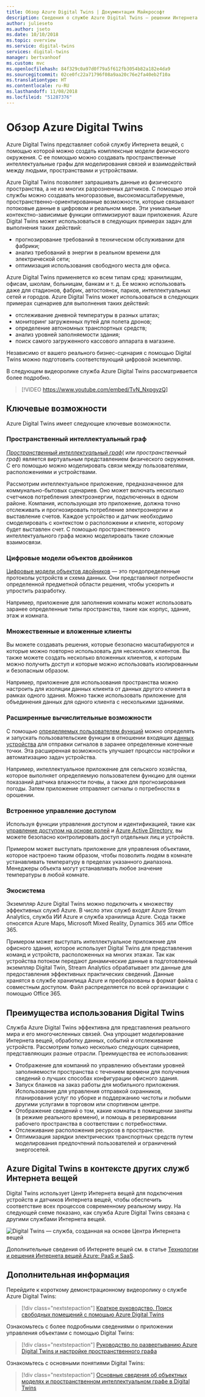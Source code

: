 ```yaml
---
title: Обзор Azure Digital Twins | Документация Майкрософт
description: Сведения о службе Azure Digital Twins — решении Интернета вещей для пространственной аналитики.
author: julieseto
ms.author: jseto
ms.date: 10/10/2018
ms.topic: overview
ms.service: digital-twins
services: digital-twins
manager: bertvanhoof
ms.custom: mvc
ms.openlocfilehash: 84f329c0a97d0f79a5f612fb3054b82a182e4da9
ms.sourcegitcommit: 02ce0fc22a71796f08a9aa20c76e2fa40eb2f10a
ms.translationtype: HT
ms.contentlocale: ru-RU
ms.lasthandoff: 11/08/2018
ms.locfileid: "51287376"
---
```

# <a name="overview-of-azure-digital-twins"></a>Обзор Azure Digital Twins

Azure Digital Twins представляет собой службу Интернета вещей, с помощью которой можно создать комплексные модели физического окружения. С ее помощью можно создавать пространственные интеллектуальные графы для моделирования связей и взаимодействий между людьми, пространствами и устройствами.

Azure Digital Twins позволяет запрашивать данные из физического пространства, а не из многих разрозненных датчиков. С помощью этой службы можно создавать многоразовые, высокомасштабируемые, пространственно-ориентированные возможности, которые связывают потоковые данные в цифровом и реальном мире. Эти уникальные контекстно-зависимые функции оптимизируют ваши приложения. Azure Digital Twins может использоваться в следующих примерах задач для выполнения таких действий:

- прогнозирование требований в техническом обслуживании для фабрики;
- анализ требований в энергии в реальном времени для электрической сети;
- оптимизация использования свободного места для офиса.

Azure Digital Twins применяется ко всем типам сред: хранилищам, офисам, школам, больницам, банкам и т. д. Ее можно использовать даже для стадионов, фабрик, автостоянок, парков, интеллектуальных сетей и городов. Azure Digital Twins может использоваться в следующих примерах сценариев для выполнения таких действий:
 
- отслеживание дневной температуры в разных штатах; 
- мониторинг загруженных путей для полета дронов;
- определение автономных транспортных средств; 
- анализ уровней заполняемости здания; 
- поиск самого загруженного кассового аппарата в магазине. 

Независимо от вашего реального бизнес-сценария с помощью Digital Twins можно подготовить соответствующий цифровой экземпляр.

В следующем видеоролике служба Azure Digital Twins рассматривается более подробно.

> [!VIDEO https://www.youtube.com/embed/TvN_NxpgyzQ]

## <a name="key-capabilities"></a>Ключевые возможности

Azure Digital Twins имеет следующие ключевые возможности.

### <a name="spatial-intelligence-graph"></a>Пространственный интеллектуальный граф

[*Пространственный интеллектуальный граф*](./concepts-objectmodel-spatialgraph.md)( или *пространственный граф*) является виртуальным представлением физического окружения. С его помощью можно моделировать связи между пользователями, расположениями и устройствами.

Рассмотрим интеллектуальное приложение, предназначенное для коммунально-бытовых сценариев. Оно может включать несколько счетчиков потребления электроэнергии, подключенных в одном районе. Компания, использующая это приложение, должна точно отслеживать и прогнозировать потребление электроэнергии и выставление счетов. Каждое устройство и датчик необходимо смоделировать с контекстом о расположении и клиенте, которому будет выставлен счет. С помощью пространственного интеллектуального графа можно моделировать такие сложные взаимосвязи.

### <a name="digital-twin-object-models"></a>Цифровые модели объектов двойников

[Цифровые модели объектов двойников](./concepts-objectmodel-spatialgraph.md) — это предопределенные протоколы устройств и схема данных. Они представляют потребности определенной предметной области решения, чтобы ускорить и упростить разработку.

Например, приложение для заполнения комнаты может использовать заранее определенные типы пространства, такие как корпус, здание, этаж и комната.

### <a name="multiple-and-nested-tenants"></a>Множественные и вложенные клиенты

Вы можете создавать решения, которые безопасно масштабируются и которые можно повторно использовать для нескольких клиентов. Вы также можете создать несколько вложенных клиентов, к которым можно получить доступ и которые можно использовать изолированным и безопасным образом.

Например, приложение для использования пространства можно настроить для изоляции данных клиента от данных другого клиента в рамках одного здания. Можно также использовать приложение для объединения данных для одного клиента с несколькими зданиями.

### <a name="advanced-compute-capabilities"></a>Расширенные вычислительные возможности

С помощью [определяемых пользователем функций](./concepts-user-defined-functions.md) можно определять и запускать пользовательские функции в отношении входящих [данных устройства](./concepts-device-ingress.md) для отправки сигналов в заранее определенные конечные точки. Эта расширенная возможность улучшает процессы настройки и автоматизацию задач устройства.

Например, интеллектуальное приложение для сельского хозяйства, которое выполняет определяемую пользователем функцию для оценки показаний датчика влажности почвы, а также для прогнозирования погоды. Затем приложение отправляет сигналы о потребностях в орошении.

### <a name="built-in-access-control"></a>Встроенное управление доступом

Используя функции управления доступом и идентификацией, такие как [управление доступом на основе ролей](./security-role-based-access-control.md) и [Azure Active Directory](./security-authenticating-apis.md), вы можете безопасно контролировать доступ отдельных лиц и устройств.

Примером может выступать приложение для управления объектами, которое настроено таким образом, чтобы позволить людям в комнате устанавливать температуру в пределах указанного диапазона. Менеджеры объекта могут устанавливать любое значение температуры в любой комнате.

### <a name="ecosystem"></a>Экосистема

Экземпляр Azure Digital Twins можно подключить к множеству эффективных служб Azure. В число этих служб входят Azure Stream Analytics, служба ИИ Azure и служба хранилища Azure. Сюда также относятся Azure Maps, Microsoft Mixed Reality, Dynamics 365 или Office 365.

Примером может выступать интеллектуальное приложение для офисного здания, которое использует Digital Twins для представления команд и устройств, расположенных на многих этажах. Так как устройства потоком передают динамические данные в подготовленный экземпляр Digital Twin, Stream Analytics обрабатывает эти данные для предоставления эффективных практических сведений. Данные хранятся в службе хранилища Azure и преобразованы в формат файла с совместным доступом. Файл распределяется по всей организации с помощью Office 365.

## <a name="solutions-that-benefit-from-azure-digital-twins"></a>Преимущества использования Digital Twins

Служба Azure Digital Twins эффективна для представления реального мира и его многочисленных связей. Она упрощает моделирование Интернета вещей, обработку данных, событий и отслеживание устройств. Рассмотрим только несколько следующих сценариев, представляющих разные отрасли. Преимущества ее использования:

* Отображение для компаний по управлению объектами уровней заполняемости пространства с течением времени для получения сведений о лучших способах конфигурации офисного здания.
* Запуск бланков на заказ работы для мобильного приложения. Использование для управления отправкой охранников, планирования услуг по уборке и поддержанию чистоты и любыми другими услугами в торговом или спортивном центре.
* Отображение сведений о том, какие комнаты в помещении заняты (в режиме реального времени), и помощь в резервировании рабочего пространства в соответствии с потребностями.
* Отслеживание расположения ресурсов в пространстве.
* Оптимизация зарядки электрических транспортных средств путем моделирования предпочтений пользователей и ограничений энергосетей.

## <a name="azure-digital-twins-in-the-context-of-other-iot-services"></a>Azure Digital Twins в контексте других служб Интернета вещей

Digital Twins использует Центр Интернета вещей для подключения устройств и датчиков Интернета вещей, чтобы обеспечить соответствие всех процессов современному реальному миру. На следующей схеме показано, как служба Azure Digital Twins связана с другими службами Интернета вещей.

![Digital Twins — служба, созданная на основе Центра Интернета вещей](./media/overview/azure-digital-twins-in-iot-ecosystem.png)

Дополнительные сведения об Интернете вещей см. в статье [Технологии и решения Интернета вещей Azure: PaaS и SaaS](https://docs.microsoft.com/azure/iot-fundamentals/iot-services-and-technologies).

## <a name="next-steps"></a>Дополнительная информация

Перейдите к короткому демонстрационному видеоролику о службе Azure Digital Twins:

> [!div class="nextstepaction"]
> [Краткое руководство. Поиск свободных помещений с помощью Azure Digital Twins](./quickstart-view-occupancy-dotnet.md)

Ознакомьтесь с более подробными сведениями о приложении управления объектами с помощью Digital Twins:

> [!div class="nextstepaction"]
> [Руководство по развертыванию Azure Digital Twins и настройке пространственного графа](./tutorial-facilities-setup.md)

Ознакомьтесь с основными понятиями Digital Twins:

> [!div class="nextstepaction"]
> [Основные сведения об объектных моделях и пространственном интеллектуальном графе в Digital Twins](./concepts-objectmodel-spatialgraph.md)
